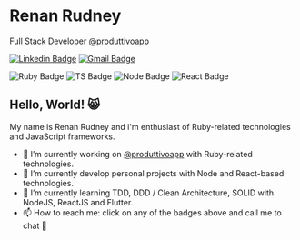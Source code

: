 # Renan Rudney

Full Stack Developer [@produttivoapp](https://www.produttivo.com.br)

[![Linkedin Badge](https://img.shields.io/badge/-Renan%20Rudney-blue?style=flat-square&logo=Linkedin&logoColor=white&link=https://www.linkedin.com/in/renanrudney/)](https://www.linkedin.com/in/renanrudney/)
[![Gmail Badge](https://img.shields.io/badge/-renanrudney@gmail.com-B23121?style=flat-square&logo=Gmail&logoColor=EEEEEE&link=mailto:renanrudney@gmail.com)](mailto:renanrudney@gmail.com)

![Ruby Badge](https://img.shields.io/badge/Ruby-CC342D?style=for-the-badge&logo=ruby&logoColor=white)
![TS Badge](https://img.shields.io/badge/TypeScript-007ACC?style=for-the-badge&logo=typescript&logoColor=white)
![Node Badge](https://img.shields.io/badge/Node.js-43853D?style=for-the-badge&logo=node.js&logoColor=white)
![React Badge](https://img.shields.io/badge/React-20232A?style=for-the-badge&logo=react&logoColor=61DAFB)

## Hello, World! 😸

My name is Renan Rudney and i'm enthusiast of Ruby-related technologies and JavaScript frameworks.
- 🔭 I’m currently working on [@produttivoapp](https://www.produttivo.com.br) with Ruby-related technologies.
- 🌱 I’m currently develop personal projects with Node and React-based technologies.
- 🌱 I’m currently learning TDD, DDD / Clean Architecture, SOLID with NodeJS, ReactJS and Flutter.
- 📫 How to reach me: click on any of the badges above and call me to chat 💬

<!--
**renanrudney/renanrudney** is a ✨ _special_ ✨ repository because its `README.md` (this file) appears on your GitHub profile.

Here are some ideas to get you started:

- 🔭 I’m currently working on ...
- 🌱 I’m currently learning ...
- 👯 I’m looking to collaborate on ...
- 🤔 I’m looking for help with ...
- 💬 Ask me about ...
- 📫 How to reach me: ...
- 😄 Pronouns: ...
- ⚡ Fun fact: ...
-->
